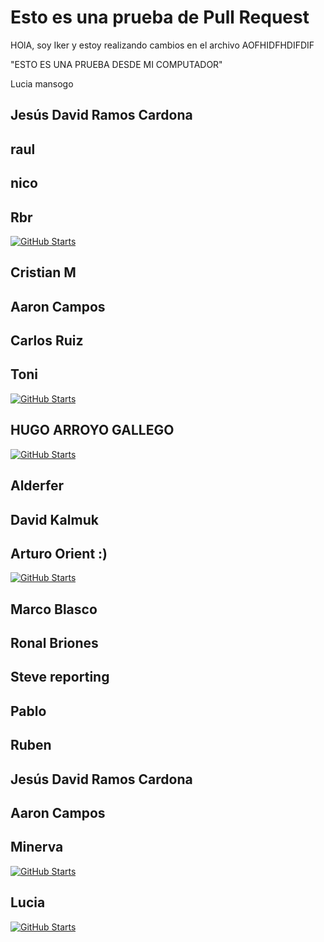  
# Esto es una prueba de Pull Request

HOlA, soy Iker y estoy realizando cambios en el archivo
AOFHIDFHDIFDIF


"ESTO ES UNA PRUEBA DESDE MI COMPUTADOR"

Lucia mansogo




## Jesús David Ramos Cardona

## raul

## nico

## Rbr
<a href="https://github.com/rbarbeito/">

  ![GitHub Starts](https://img.shields.io/github/stars/rbarbeito?style=for-the-badge&logoColor=%23FFFFFF)
  </a>

## Cristian M

## Aaron Campos

## Carlos Ruiz

## Toni
<a href="https://github.com/tonidf/">

  ![GitHub Starts](https://img.shields.io/github/stars/tonidf?style=for-the-badge&logoColor=%23FFFFFF)
  </a>

## HUGO ARROYO GALLEGO
<a href="https://github.com/Chusneo04/">

  ![GitHub Starts](https://img.shields.io/github/stars/Chusneo04?style=for-the-badge&logoColor=%23FFFFFF)
  </a>

## Alderfer 

## David Kalmuk

## Arturo Orient :)
<a href="https://github.com/Matalentajas/">

  ![GitHub Starts](https://img.shields.io/github/stars/Matalentajas?style=for-the-badge&logoColor=%23FFFFFF)
  </a>

## Marco Blasco

## Ronal Briones

## Steve reporting

## Pablo

## Ruben

## Jesús David Ramos Cardona

## Aaron Campos

## Minerva
<a href="https://github.com/minervaros/">

  ![GitHub Starts](https://img.shields.io/github/stars/minervaros?style=for-the-badge&logoColor=%23FFFFFF)
  </a>

## Lucia
<a href="https://github.com/luciamam/">

  ![GitHub Starts](https://img.shields.io/github/stars/luciamam?style=for-the-badge&logoColor=%23FFFFFF)
  </a>



